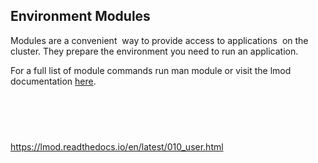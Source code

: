 ## Environment Modules

Modules are a convenient  way to provide access to applications  on the
cluster. They prepare the environment you need to run an application.

For a full list of module commands run <span class="kbd">man
module</span> or visit the lmod documentation
[here](https://lmod.readthedocs.io/en/latest/010_user.html).

<table>
<tbody>
<tr class="odd">
</tr>
<tr class="even">
</tr>
<tr class="odd">
</tr>
<tr class="even">
</tr>
<tr class="odd">
</tr>
</tbody>
</table>

##  

<https://lmod.readthedocs.io/en/latest/010_user.html>
